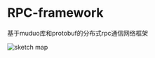 # RPC-framework
基于muduo库和protobuf的分布式rpc通信网络框架

![sketch map](https://user-images.githubusercontent.com/71738406/235669608-5c8b4ea7-e934-4911-975a-8daacc4bd006.png)
